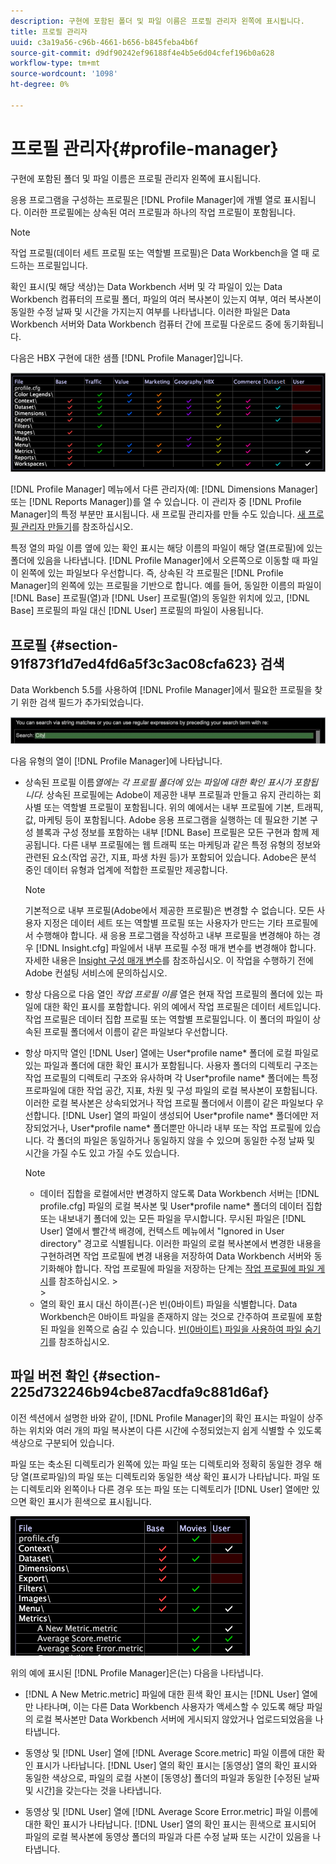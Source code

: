 ```yaml
---
description: 구현에 포함된 폴더 및 파일 이름은 프로필 관리자 왼쪽에 표시됩니다.
title: 프로필 관리자
uuid: c3a19a56-c96b-4661-b656-b845feba4b6f
source-git-commit: d9df90242ef96188f4e4b5e6d04cfef196b0a628
workflow-type: tm+mt
source-wordcount: '1098'
ht-degree: 0%

---
```



# 프로필 관리자{#profile-manager}

구현에 포함된 폴더 및 파일 이름은 프로필 관리자 왼쪽에 표시됩니다.

응용 프로그램을 구성하는 프로필은 [!DNL Profile Manager]에 개별 열로 표시됩니다. 이러한 프로필에는 상속된 여러 프로필과 하나의 작업 프로필이 포함됩니다.

>[!NOTE]
>
>작업 프로필(데이터 세트 프로필 또는 역할별 프로필)은 Data Workbench을 열 때 로드하는 프로필입니다.

확인 표시(및 해당 색상)는 Data Workbench 서버 및 각 파일이 있는 Data Workbench 컴퓨터의 프로필 폴더, 파일의 여러 복사본이 있는지 여부, 여러 복사본이 동일한 수정 날짜 및 시간을 가지는지 여부를 나타냅니다. 이러한 파일은 Data Workbench 서버와 Data Workbench 컴퓨터 간에 프로필 다운로드 중에 동기화됩니다.

다음은 HBX 구현에 대한 샘플 [!DNL Profile Manager]입니다.

![](assets/client-prof.png)

[!DNL Profile Manager] 메뉴에서 다른 관리자(예: [!DNL Dimensions Manager] 또는 [!DNL Reports Manager])를 열 수 있습니다. 이 관리자 중 [!DNL Profile Manager]의 특정 부분만 표시됩니다. 새 프로필 관리자를 만들 수도 있습니다. [새 프로필 관리자 만들기](../../../../home/c-get-started/c-intf-anlys-ftrs/c-cstm-prof-files-mgrs/c-new-prof-mgrs.md#concept-0021e006523e4d538aaa16322731d9d3)를 참조하십시오.

특정 열의 파일 이름 옆에 있는 확인 표시는 해당 이름의 파일이 해당 열(프로필)에 있는 폴더에 있음을 나타냅니다. [!DNL Profile Manager]에서 오른쪽으로 이동할 때 파일이 왼쪽에 있는 파일보다 우선합니다. 즉, 상속된 각 프로필은 [!DNL Profile Manager]의 왼쪽에 있는 프로필을 기반으로 합니다. 예를 들어, 동일한 이름의 파일이 [!DNL Base] 프로필(열)과 [!DNL User] 프로필(열)의 동일한 위치에 있고, [!DNL Base] 프로필의 파일 대신 [!DNL User] 프로필의 파일이 사용됩니다.

## 프로필 {#section-91f873f1d7ed4fd6a5f3c3ac08cfa623} 검색

Data Workbench 5.5를 사용하여 [!DNL Profile Manager]에서 필요한 프로필을 찾기 위한 검색 필드가 추가되었습니다.

![](assets/client-prof2.png)

다음 유형의 열이 [!DNL Profile Manager]에 나타납니다.

* 상속된 프로필 이름&#x200B;*열에는 각 프로필 폴더에 있는 파일에 대한 확인 표시가 포함됩니다.* 상속된 프로필에는 Adobe이 제공한 내부 프로필과 만들고 유지 관리하는 회사별 또는 역할별 프로필이 포함됩니다. 위의 예에서는 내부 프로필에 기본, 트래픽, 값, 마케팅 등이 포함됩니다. Adobe 응용 프로그램을 실행하는 데 필요한 기본 구성 블록과 구성 정보를 포함하는 내부 [!DNL Base] 프로필은 모든 구현과 함께 제공됩니다. 다른 내부 프로필에는 웹 트래픽 또는 마케팅과 같은 특정 유형의 정보와 관련된 요소(작업 공간, 지표, 파생 차원 등)가 포함되어 있습니다. Adobe은 분석 중인 데이터 유형과 업계에 적합한 프로필만 제공합니다.

   >[!NOTE]
   >
   >기본적으로 내부 프로필(Adobe에서 제공한 프로필)은 변경할 수 없습니다. 모든 사용자 지정은 데이터 세트 또는 역할별 프로필 또는 사용자가 만드는 기타 프로필에서 수행해야 합니다. 새 응용 프로그램을 작성하고 내부 프로필을 변경해야 하는 경우 [!DNL Insight.cfg] 파일에서 내부 프로필 수정 매개 변수를 변경해야 합니다. 자세한 내용은 [Insight 구성 매개 변수](../../../../home/c-get-started/c-insght-config-param.md#concept-14da97d0756348e885c08ca9e866074b)를 참조하십시오. 이 작업을 수행하기 전에 Adobe 컨설팅 서비스에 문의하십시오.

* 항상 다음으로 다음 열인 *작업 프로필 이름* 열은 현재 작업 프로필의 폴더에 있는 파일에 대한 확인 표시를 포함합니다. 위의 예에서 작업 프로필은 데이터 세트입니다. 작업 프로필은 데이터 집합 프로필 또는 역할별 프로필입니다. 이 폴더의 파일이 상속된 프로필 폴더에서 이름이 같은 파일보다 우선합니다.
* 항상 마지막 열인 [!DNL User] 열에는 User\*profile name* 폴더에 로컬 파일로 있는 파일과 폴더에 대한 확인 표시가 포함됩니다. 사용자 폴더의 디렉토리 구조는 작업 프로필의 디렉토리 구조와 유사하며 각 User\*profile name* 폴더에는 특정 프로파일에 대한 작업 공간, 지표, 차원 및 구성 파일의 로컬 복사본이 포함됩니다. 이러한 로컬 복사본은 상속되었거나 작업 프로필 폴더에서 이름이 같은 파일보다 우선합니다. [!DNL User] 열의 파일이 생성되어 User\*profile name* 폴더에만 저장되었거나, User\*profile name* 폴더뿐만 아니라 내부 또는 작업 프로필에 있습니다. 각 폴더의 파일은 동일하거나 동일하지 않을 수 있으며 동일한 수정 날짜 및 시간을 가질 수도 있고 가질 수도 있습니다.

   >[!NOTE]
   >
   >
   >    
   >    
   >    * 데이터 집합을 로컬에서만 변경하지 않도록 Data Workbench 서버는 [!DNL profile.cfg] 파일의 로컬 복사본 및 User\*profile name* 폴더의 데이터 집합 또는 내보내기 폴더에 있는 모든 파일을 무시합니다. 무시된 파일은 [!DNL User] 열에서 빨간색 배경에, 컨텍스트 메뉴에서 &quot;Ignored in User directory&quot; 경고로 식별됩니다. 이러한 파일의 로컬 복사본에서 변경한 내용을 구현하려면 작업 프로필에 변경 내용을 저장하여 Data Workbench 서버와 동기화해야 합니다. 작업 프로필에 파일을 저장하는 단계는 [작업 프로필에 파일 게시](../../../../home/c-get-started/c-admin-intrf/c-prof-mgr/t-pub-files-wkg-prof.md#task-a0106e010c834d16bd60eef4721b6af9)를 참조하십시오.
      >    
      >    
   * 열의 확인 표시 대신 하이픈(-)은 빈(0바이트) 파일을 식별합니다. Data Workbench은 0바이트 파일을 존재하지 않는 것으로 간주하여 프로필에 포함된 파일을 왼쪽으로 숨길 수 있습니다. [빈(0바이트) 파일을 사용하여 파일 숨기기](../../../../home/c-get-started/c-admin-intrf/c-prof-mgr/c-empty-files.md#concept-e776fac9e5904bed8c13b9d5eb17c491)를 참조하십시오.


## 파일 버전 확인 {#section-225d732246b94cbe87acdfa9c881d6af}

이전 섹션에서 설명한 바와 같이, [!DNL Profile Manager]의 확인 표시는 파일이 상주하는 위치와 여러 개의 파일 복사본이 다른 시간에 수정되었는지 쉽게 식별할 수 있도록 색상으로 구분되어 있습니다.

파일 또는 축소된 디렉토리가 왼쪽에 있는 파일 또는 디렉토리와 정확히 동일한 경우 해당 열(프로파일)의 파일 또는 디렉토리와 동일한 색상 확인 표시가 나타납니다. 파일 또는 디렉토리와 왼쪽이나 다른 경우 또는 파일 또는 디렉토리가 [!DNL User] 열에만 있으면 확인 표시가 흰색으로 표시됩니다.

![](assets/vis_ProfMgr_LocalFiles.png)

위의 예에 표시된 [!DNL Profile Manager]은(는) 다음을 나타냅니다.

* [!DNL A New Metric.metric] 파일에 대한 흰색 확인 표시는 [!DNL User] 열에만 나타나며, 이는 다른 Data Workbench 사용자가 액세스할 수 있도록 해당 파일의 로컬 복사본만 Data Workbench 서버에 게시되지 않았거나 업로드되었음을 나타냅니다.

* 동영상 및 [!DNL User] 열에 [!DNL Average Score.metric] 파일 이름에 대한 확인 표시가 나타납니다. [!DNL User] 열의 확인 표시는 [동영상] 열의 확인 표시와 동일한 색상으로, 파일의 로컬 사본이 [동영상] 폴더의 파일과 동일한 [수정된 날짜 및 시간]을 갖는다는 것을 나타냅니다.

* 동영상 및 [!DNL User] 열에 [!DNL Average Score Error.metric] 파일 이름에 대한 확인 표시가 나타납니다. [!DNL User] 열의 확인 표시는 흰색으로 표시되어 파일의 로컬 복사본에 동영상 폴더의 파일과 다른 수정 날짜 또는 시간이 있음을 나타냅니다.

